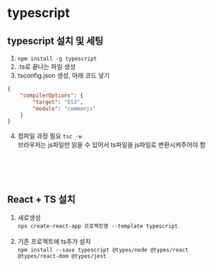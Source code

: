 # typescript

## typescript 설치 및 세팅
1. `npm install -g typescript`
2. .ts로 끝나는 파일 생성
3. tsconfig.json 생성, 아래 코드 넣기
```json
{
    "compilerOptions": {
        "target": "ES3",
        "module": "commonjs"
    }
}
```
4. 컴파일 과정 필요 `tsc -w`<br>
브라우저는 js파일만 읽을 수 있어서 ts파일을 js파일로 변환시켜주어야 함
<br><br><br><br><br>

##  React + TS 설치
1. 새로생성 <br>
`npx create-react-app 프로젝트명 --template typescript`
<br><br>
2. 기존 프로젝트에 ts추가 설치<br>
`npm install --save typescript @types/node @types/react @types/react-dom @types/jest`<br><br>